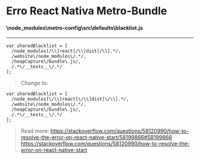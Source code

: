 Erro React Nativa Metro-Bundle
===

#### \node_modules\metro-config\src\defaults\blacklist.js
---

```gherkin=
var sharedBlacklist = [
  /node_modules[/\\]react[/\\]dist[/\\].*/,
  /website\/node_modules\/.*/,
  /heapCapture\/bundle\.js/,
  /.*\/__tests__\/.*/
];
```
> Change to:


```gherkin=
var sharedBlacklist = [
  /node_modules[\/\\]react[\/\\]dist[\/\\].*/,
  /website\/node_modules\/.*/,
  /heapCapture\/bundle\.js/,
  /.*\/__tests__\/.*/
];
```

> Read more:
> https://stackoverflow.com/questions/58120990/how-to-resolve-the-error-on-react-native-start/58199866#58199866
> https://stackoverflow.com/questions/58120990/how-to-resolve-the-error-on-react-native-start
